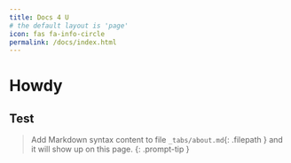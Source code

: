 ```yaml
---
title: Docs 4 U
# the default layout is 'page'
icon: fas fa-info-circle
permalink: /docs/index.html
---
```

# Howdy


## Test

> Add Markdown syntax content to file `_tabs/about.md`{: .filepath } and it will show up on this page.
{: .prompt-tip }


